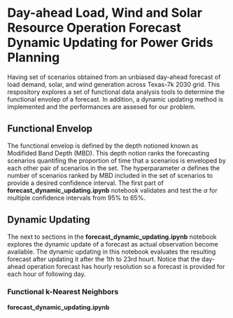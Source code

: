 # Day-ahead Load, Wind and Solar Resource Operation Forecast Dynamic Updating for Power Grids Planning

Having set of scenarios obtained from an unbiased day-ahead forecast of load demand, solar, and wind generation across Texas-7k 2030 grid. This respository explores a set of functional data analysis tools to determine the functional envolep of a forecast. In addition, a dynamic updating method is implemented and the performances are assesed for our problem.

## Functional Envelop

The functional envelop is defined by the depth notioned known as Modifided Band Depth (MBD). This depth notion ranks the forecasting scenarios quantifing the proportion of time that a scenarios is enveloped by each other pair of scenarios in the set. The hyperparameter $\alpha$ defines the number of scenarios ranked by MBD included in the set of scenarios to provide a desired confidence interval. The first part of **forecast_dynamic_updating.ipynb** notebook validates and test the $\alpha$ for multiple confidence intervals from 95% to 65%.

## Dynamic Updating

The next to sections in the **forecast_dynamic_updating.ipynb** notebook explores the dynamic update of a forecast as actual observation become available. The dynamic updating in this notebook evaluates the resulting forecast after updating it after the 1th to 23rd hourt. Notice that the day-ahead operation forecast has hourly resolution so a forecast is provided for each hour of following day.

### Functional k-Nearest Neighbors


**forecast_dynamic_updating.ipynb**
